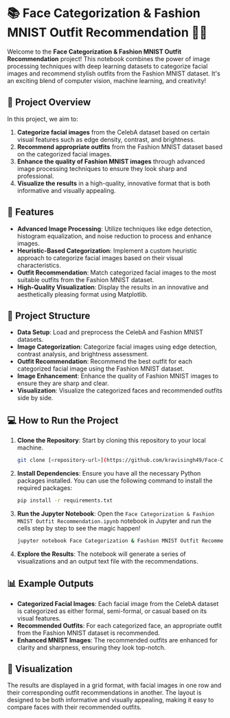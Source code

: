 
# 📚 Face Categorization & Fashion MNIST Outfit Recommendation 🧥👗

Welcome to the **Face Categorization & Fashion MNIST Outfit Recommendation** project! This notebook combines the power of image processing techniques with deep learning datasets to categorize facial images and recommend stylish outfits from the Fashion MNIST dataset. It's an exciting blend of computer vision, machine learning, and creativity!

## 📝 Project Overview

In this project, we aim to:
1. **Categorize facial images** from the CelebA dataset based on certain visual features such as edge density, contrast, and brightness.
2. **Recommend appropriate outfits** from the Fashion MNIST dataset based on the categorized facial images.
3. **Enhance the quality of Fashion MNIST images** through advanced image processing techniques to ensure they look sharp and professional.
4. **Visualize the results** in a high-quality, innovative format that is both informative and visually appealing.

## 🚀 Features

- **Advanced Image Processing**: Utilize techniques like edge detection, histogram equalization, and noise reduction to process and enhance images.
- **Heuristic-Based Categorization**: Implement a custom heuristic approach to categorize facial images based on their visual characteristics.
- **Outfit Recommendation**: Match categorized facial images to the most suitable outfits from the Fashion MNIST dataset.
- **High-Quality Visualization**: Display the results in an innovative and aesthetically pleasing format using Matplotlib.

## 📂 Project Structure

- **Data Setup**: Load and preprocess the CelebA and Fashion MNIST datasets.
- **Image Categorization**: Categorize facial images using edge detection, contrast analysis, and brightness assessment.
- **Outfit Recommendation**: Recommend the best outfit for each categorized facial image using the Fashion MNIST dataset.
- **Image Enhancement**: Enhance the quality of Fashion MNIST images to ensure they are sharp and clear.
- **Visualization**: Visualize the categorized faces and recommended outfits side by side.

## 💻 How to Run the Project

1. **Clone the Repository**: Start by cloning this repository to your local machine.
   ```bash
   git clone [<repository-url>](https://github.com/kravisingh49/Face-Categorization-Fashion-MNIST-Outfit-Recommendation.git)
   ```

2. **Install Dependencies**: Ensure you have all the necessary Python packages installed. You can use the following command to install the required packages:
   ```bash
   pip install -r requirements.txt
   ```

3. **Run the Jupyter Notebook**: Open the `Face Categorization & Fashion MNIST Outfit Recommendation.ipynb` notebook in Jupyter and run the cells step by step to see the magic happen!
   ```bash
   jupyter notebook Face Categorization & Fashion MNIST Outfit Recommendation.ipynb
   ```

4. **Explore the Results**: The notebook will generate a series of visualizations and an output text file with the recommendations.

## 📊 Example Outputs

- **Categorized Facial Images**: Each facial image from the CelebA dataset is categorized as either formal, semi-formal, or casual based on its visual features.
- **Recommended Outfits**: For each categorized face, an appropriate outfit from the Fashion MNIST dataset is recommended.
- **Enhanced MNIST Images**: The recommended outfits are enhanced for clarity and sharpness, ensuring they look top-notch.

## 🎨 Visualization

The results are displayed in a grid format, with facial images in one row and their corresponding outfit recommendations in another. The layout is designed to be both informative and visually appealing, making it easy to compare faces with their recommended outfits.


